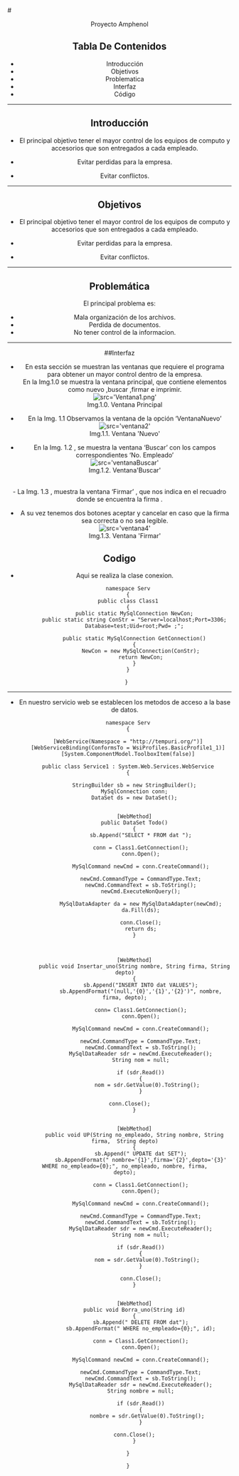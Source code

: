 
#<Center>Proyecto Amphenol


## Tabla De Contenidos

- Introducción
- Objetivos
- Problematica
- Interfaz
- Código

- - -

## Introducción
- El principal objetivo tener el mayor control de los equipos de computo y accesorios que son entregados a cada empleado.

+ Evitar perdidas para la empresa.


* Evitar conflictos.

- - -

## Objetivos
- El principal objetivo tener el mayor control de los equipos de computo y accesorios que son entregados a cada empleado.

- Evitar perdidas para la empresa.

- Evitar conflictos.
- - -
## Problemática
El principal problema es:

- Mala organización de los archivos.
- Perdida de documentos.
- No tener control de la informacion.

- - -
##Interfaz
- En esta sección se muestran las ventanas que requiere el programa para obtener un mayor control dentro de la empresa.<br>
En la Img.1.0 se muestra la ventana principal, que contiene elementos como nuevo ,buscar ,firmar e imprimir.<br>
![src='Ventana1.png'](https://github.com/Lobo10/proyecto_Amph/blob/master/ventana1.png)<br>
Img.1.0. Ventana Principal<br>

- En la Img. 1.1 Observamos la ventana de la opción ‘VentanaNuevo’<br>
![src='ventana2'](https://github.com/Lobo10/proyecto_Amph/blob/master/ventanaNuevo2.png)<br>
Img.1.1. Ventana 'Nuevo'<br>
- En la Img. 1.2 , se muestra la ventana ‘Buscar’ con los campos correspondientes ‘No. Empleado’ <br>![src='ventanaBuscar'](https://github.com/Lobo10/proyecto_Amph/blob/master/ventanaBuscarModif.png)<br>
Img.1.2. Ventana'Buscar'


<br>
- La Img. 1.3 , muestra la ventana ‘Firmar’ , que nos indica en el recuadro donde se encuentra la firma .

- A su vez tenemos dos botones aceptar y cancelar en caso que la firma sea correcta o no sea legible. <br>
![src='ventana4'](https://github.com/Lobo10/proyecto_Amph/blob/master/ventana4.png)<br>
Img.1.3. Ventana 'Firmar'<br>

## Codigo
- Aqui se realiza la clase conexion.



	 	namespace Serv
	 	{
      	public class Class1
      	{
        	public static MySqlConnection NewCon;
        	public static string ConStr = "Server=localhost;Port=3306;
            Database=test;Uid=root;Pwd= ;";

        	public static MySqlConnection GetConnection()
        	{
            	NewCon = new MySqlConnection(ConStr);
            	return NewCon;
        	}
       	}

       }

- - -
- En nuestro servicio web se establecen los metodos de  acceso a la base de datos.


		

		namespace Serv
		{

    	[WebService(Namespace = "http://tempuri.org/")]
    	[WebServiceBinding(ConformsTo = WsiProfiles.BasicProfile1_1)]
    	[System.ComponentModel.ToolboxItem(false)]

    	public class Service1 : System.Web.Services.WebService
    	{

        	StringBuilder sb = new StringBuilder();
        	MySqlConnection conn;
        	DataSet ds = new DataSet();
    
    
        	[WebMethod]
        	public DataSet Todo()
        	{
            	sb.Append("SELECT * FROM dat ");
            
            	conn = Class1.GetConnection();
            	conn.Open();

            	MySqlCommand newCmd = conn.CreateCommand();

            	newCmd.CommandType = CommandType.Text;
            	newCmd.CommandText = sb.ToString();
            	newCmd.ExecuteNonQuery();

            	MySqlDataAdapter da = new MySqlDataAdapter(newCmd);
            	da.Fill(ds);

            	conn.Close();
            	return ds;
        	}



        	[WebMethod]
        	public void Insertar_uno(String nombre, String firma, String depto)
        	{
            	sb.Append("INSERT INTO dat VALUES");
            	sb.AppendFormat("(null,'{0}','{1}','{2}')", nombre, firma, depto);

            	conn= Class1.GetConnection();
            	conn.Open();

            	MySqlCommand newCmd = conn.CreateCommand();

            	newCmd.CommandType = CommandType.Text;
            	newCmd.CommandText = sb.ToString();
            	MySqlDataReader sdr = newCmd.ExecuteReader();
            	String nom = null;

            	if (sdr.Read())
            	{
                	nom = sdr.GetValue(0).ToString();
            	}

            	conn.Close();       
        	}


        	[WebMethod]
        	public void UP(String no_empleado, String nombre, String firma,  String depto)
        	{
            	sb.Append(" UPDATE dat SET");
            	sb.AppendFormat(" nombre='{1}',firma='{2}',depto='{3}' WHERE no_empleado={0};", no_empleado, nombre, firma, 	                depto);

            	conn = Class1.GetConnection();
            	conn.Open();

            	MySqlCommand newCmd = conn.CreateCommand();

            	newCmd.CommandType = CommandType.Text;
            	newCmd.CommandText = sb.ToString();
            	MySqlDataReader sdr = newCmd.ExecuteReader();
            	String nom = null;

            	if (sdr.Read())
            	{
                	nom = sdr.GetValue(0).ToString();
            	}

            	conn.Close();
        	}


        	[WebMethod]
        	public void Borra_uno(String id)
        	{
            	sb.Append(" DELETE FROM dat");
            	sb.AppendFormat(" WHERE no_empleado={0};", id);

            	conn = Class1.GetConnection();
            	conn.Open();

            	MySqlCommand newCmd = conn.CreateCommand();

            	newCmd.CommandType = CommandType.Text;
            	newCmd.CommandText = sb.ToString();
            	MySqlDataReader sdr = newCmd.ExecuteReader();
            	String nombre = null;

            	if (sdr.Read())
            	{
                	nombre = sdr.GetValue(0).ToString();
            	}

            	conn.Close();    
        	}
            
       	}

      	}
